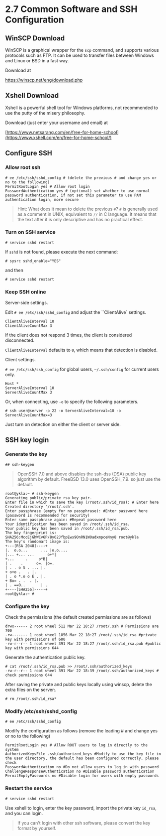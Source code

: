# 2.7 Common Software and SSH Configuration

## WinSCP Download

WinSCP is a graphical wrapper for the `scp` command, and supports various protocols such as FTP. It can be used to transfer files between Windows and Linux or BSD in a fast way.

Download at

<https://winscp.net/eng/download.php>

## Xshell Download

Xshell is a powerful shell tool for Windows platforms, not recommended to use the putty of the misery philosophy.

Download (just enter your username and email) at

[https://www.netsarang.com/en/free-for-home-school](https://www.xshell.com/en/free-for-home-school/)

## Configure SSH

### Allow root ssh

```     
# ee /etc/ssh/sshd_config # (delete the previous # and change yes or no to the following)
PermitRootLogin yes # Allow root login 
PasswordAuthentication yes # (optional) set whether to use normal password authentication, if not set this parameter to use PAM authentication login, more secure
```

> Hint: What does it mean to delete the previous `#`? `#` is generally used as a comment in UNIX, equivalent to `//` in C language. It means that the text after it is only descriptive and has no practical effect.

### Turn on SSH service

```
# service sshd restart
```

If `sshd` is not found, please execute the next command:

```
# sysrc sshd_enable="YES"
```

and then

```
# service sshd restart
```

### Keep SSH online

Server-side settings.

Edit ``# ee /etc/ssh/sshd_config`` and adjust the ``ClientAlive` settings.

```
ClientAliveInterval 10
ClientAliveCountMax 3
```

If the client does not respond 3 times, the client is considered disconnected.

``ClientAliveInterval`` defaults to ``0``, which means that detection is disabled.

Client settings.

`# ee /etc/ssh/ssh_config` for global users, `~/.ssh/config` for current users only.

```
Host *
ServerAliveInterval 10
ServerAliveCountMax 3
```

Or, when connecting, use `-o` to specify the following parameters.

```
# ssh user@server -p 22 -o ServerAliveInterval=10 -o ServerAliveCountMax=3
```

Just turn on detection on either the client or server side.


## SSH key login

### Generate the key

```
## ssh-keygen
```

>OpenSSH 7.0 and above disables the ssh-dss (DSA) public key algorithm by default. FreeBSD 13.0 uses OpenSSH_7.9. so just use the default.

```
root@ykla:~ # ssh-keygen
Generating public/private rsa key pair.
Enter file in which to save the key (/root/.ssh/id_rsa): # Enter here
Created directory '/root/.ssh'.
Enter passphrase (empty for no passphrase): #Enter password here (password is recommended for security)
Enter same passphrase again: #Repeat password here
Your identification has been saved in /root/.ssh/id_rsa.
Your public key has been saved in /root/.ssh/id_rsa.pub.
The key fingerprint is:
SHA256:MccEjGhWCv6P/8y62JfbpEws9OnRN1W0adxmpceNny8 root@ykla
The key's randomart image is:
+---[RSA 2048]----+
|.  o.o...      ... |o.o....
|... +... ...      o+*|
+...     .     o*B|
| .    .      o=. |o=.
| . . o S . ... |.
+ o+o .   . |.
| . o *.o o E . |.
+ Bo= . .  . |.
| . ==O..       | .
+----[SHA256]-----+
root@ykla:~ # 
```

### Configure the key

Check the permissions (the default created permissions are as follows)

```
drwx------ 2 root wheel 512 Mar 22 18:27 /root/.ssh # Permissions are 700
-rw------- 1 root wheel 1856 Mar 22 18:27 /root/.ssh/id_rsa #private key with permissions of 600
-rw-r--r-- 1 root wheel 391 Mar 22 18:27 /root/.ssh/id_rsa.pub #public key with permissions 644
```

Generate the authentication public key.

```
# cat /root/.ssh/id_rsa.pub >> /root/.ssh/authorized_keys
-rw-r--r-- 1 root wheel 391 Mar 22 18:39 /root/.ssh/authorized_keys # check permissions 644
```

After saving the private and public keys locally using winscp, delete the extra files on the server:.

```
# rm /root/.ssh/id_rsa*
```

### Modify /etc/ssh/sshd_config

```
# ee /etc/ssh/sshd_config
```

Modify the configuration as follows (remove the leading # and change yes or no to the following)

```
PermitRootLogin yes # Allow ROOT users to log in directly to the system
AuthorizedKeysFile .ssh/authorized_keys #Modify to use the key file in the user directory, the default has been configured correctly, please check
PasswordAuthentication no #Do not allow users to log in with password
ChallengeResponseAuthentication no #Disable password authentication
PermitEmptyPasswords no #Disable login for users with empty passwords
```

### Restart the service

```
# service sshd restart
```

Use xshell to login, enter the key password, import the private key `id_rsa`, and you can login.

>If you can't login with other ssh software, please convert the key format by yourself.


